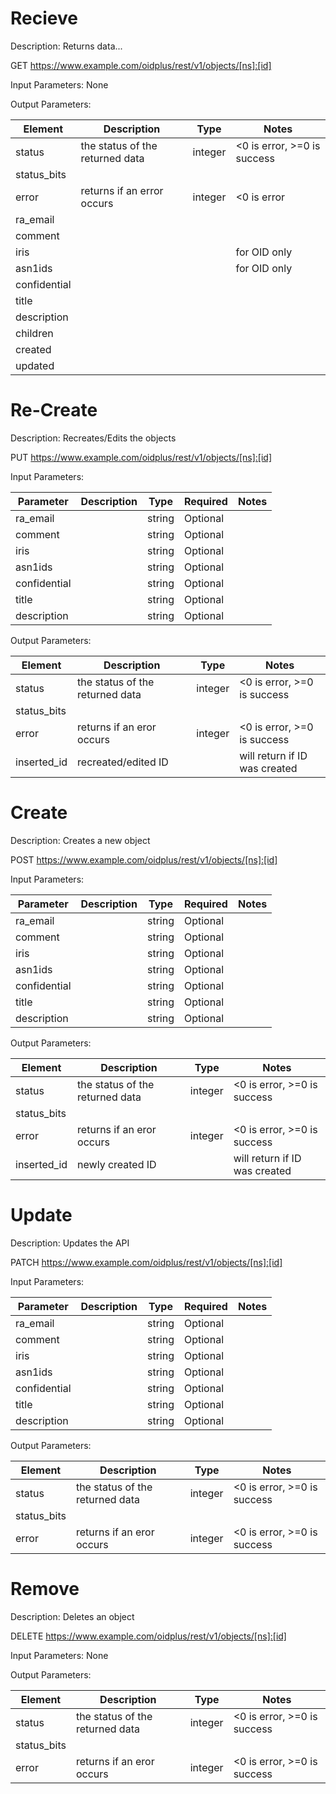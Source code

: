 # Recieve

Description: Returns data...

GET https://www.example.com/oidplus/rest/v1/objects/[ns]:[id]

Input Parameters: None

Output Parameters:

| Element  | Description  | Type  | Notes  |
|---|---|---|---|
| status  |the status of the returned data  |integer   |<0 is error, >=0 is success   |
| status_bits |   |   |   |
| error  | returns if an error occurs  | integer  | <0 is error  |
| ra_email  |   |   |   |
| comment  |   |   |   |
| iris  |   |   |  for OID only |
| asn1ids  |   |   | for OID only  |
| confidential  |   |   |   |
| title  |   |   |   |
| description  |   |   |   |
| children |   |   |   |
| created  |   |   |   |
| updated  |   |   |   |


# Re-Create
Description: Recreates/Edits the objects

PUT https://www.example.com/oidplus/rest/v1/objects/[ns]:[id]

Input Parameters:

|Parameter   |Description   | Type  |Required   |Notes   |
|---|---|---|---|---|
|ra_email |   | string  |Optional   |   |
|comment   |   |string   |Optional   |   |
|iris   |   |string   |Optional   |   |
|asn1ids   |   |string   |Optional   |   |
|confidential   |   | string  |Optional   |   |
|title   |   |string   |Optional   |   |
|description   |   |string   |Optional   |   |

Output Parameters:

|Element   |Description   |Type   |Notes   |
|---|---|---|---|
|status   |the status of the returned data   |integer   |<0 is error, >=0 is success   |
|status_bits   |   |   |   |
|error   |returns if an eror occurs   |integer   |<0 is error, >=0 is success   |
|inserted_id   |recreated/edited ID   |   |will return if ID was created   |

# Create
Description: Creates a new object

POST https://www.example.com/oidplus/rest/v1/objects/[ns]:[id]

Input Parameters:

|Parameter   |Description   | Type  |Required   |Notes   |
|---|---|---|---|---|
|ra_email |   | string  |Optional   |   |
|comment   |   |string   |Optional   |   |
|iris   |   |string   |Optional   |   |
|asn1ids   |   |string   |Optional   |   |
|confidential   |   | string  |Optional   |   |
|title   |   |string   |Optional   |   |
|description   |   |string   |Optional   |   |

Output Parameters:

|Element   |Description   |Type   |Notes   |
|---|---|---|---|
|status   |the status of the returned data   |integer   |<0 is error, >=0 is success   |
|status_bits   |   |   |   |
|error   |returns if an eror occurs   |integer   |<0 is error, >=0 is success   |
|inserted_id   |newly created ID   |   |will return if ID was created   |

# Update
Description: Updates the API 

PATCH  https://www.example.com/oidplus/rest/v1/objects/[ns]:[id]

Input Parameters:

|Parameter   |Description   | Type  |Required   |Notes   |
|---|---|---|---|---|
|ra_email |   | string  |Optional   |   |
|comment   |   |string   |Optional   |   |
|iris   |   |string   |Optional   |   |
|asn1ids   |   |string   |Optional   |   |
|confidential   |   | string  |Optional   |   |
|title   |   |string   |Optional   |   |
|description   |   |string   |Optional   |   |


Output Parameters:

|Element   |Description   |Type   |Notes   |
|---|---|---|---|
|status   |the status of the returned data   |integer   |<0 is error, >=0 is success   |
|status_bits   |   |   |   |
|error   |returns if an eror occurs   |integer   |<0 is error, >=0 is success   |

# Remove
Description: Deletes an object

DELETE https://www.example.com/oidplus/rest/v1/objects/[ns]:[id]

Input Parameters: None

Output Parameters:

|Element   |Description   |Type   |Notes   |
|---|---|---|---|
|status   |the status of the returned data   |integer   |<0 is error, >=0 is success   |
|status_bits   |   |   |   |
|error   |returns if an eror occurs   |integer   |<0 is error, >=0 is success   |